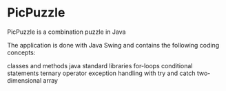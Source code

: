 # PicPuzzle
PicPuzzle is a combination puzzle in Java

The application is done with Java Swing and contains the following coding concepts:

classes and methods
java standard libraries
for-loops
conditional statements
ternary operator
exception handling with try and catch
two-dimensional array
